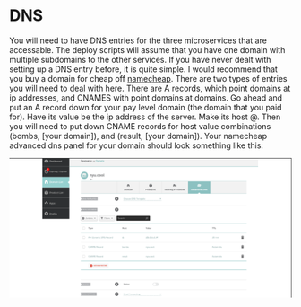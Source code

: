 # DNS
You will need to have DNS entries for the three microservices that are accessable.
The deploy scripts will assume that you have one domain with multiple subdomains to
the other services. If you have never dealt with setting up a DNS entry before, it 
is quite simple. I would recommend that you buy a domain for cheap off [namecheap](https://www.namecheap.com/).
There are two types of entries you will need to deal with here. There are A records,
which point domains at ip addresses, and CNAMES with point domains at domains. Go
ahead and put an A record down for your pay level domain (the domain that you paid for).
Have its value be the ip address of the server. Make its host @. Then you will need to
put down CNAME records for host value combinations (bombs, [your domain]), and 
(result, [your domain]). Your namecheap advanced dns panel for your domain should look 
something like this:

![alt](img/dns.png)
